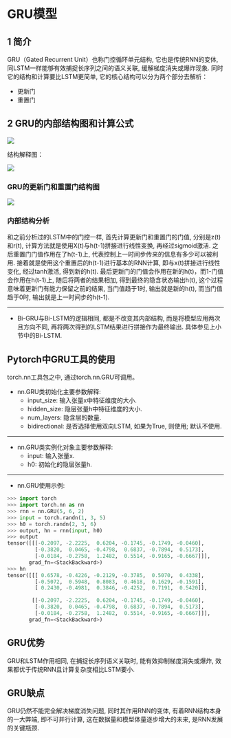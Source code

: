 # GRU模型

## 1 简介

GRU（Gated Recurrent Unit）也称门控循环单元结构, 它也是传统RNN的变体, 同LSTM一样能够有效捕捉长序列之间的语义关联, 缓解梯度消失或爆炸现象. 同时它的结构和计算要比LSTM更简单, 它的核心结构可以分为两个部分去解析：

- 更新门
- 重置门

## 2 GRU的内部结构图和计算公式



![](/Users/javaedge/Downloads/IDEAProjects/java-edge-master/assets/gru.png)

结构解释图：

![](https://my-img.javaedge.com.cn/javaedge-blog/2025/03/5be2d65503828fd55b4f619b26fccfe3.png)

### GRU的更新门和重置门结构图

![](/Users/javaedge/Downloads/IDEAProjects/java-edge-master/assets/gru2.png)

### 内部结构分析

和之前分析过的LSTM中的门控一样, 首先计算更新门和重置门的门值, 分别是z(t)和r(t), 计算方法就是使用X(t)与h(t-1)拼接进行线性变换, 再经过sigmoid激活. 之后重置门门值作用在了h(t-1)上, 代表控制上一时间步传来的信息有多少可以被利用. 接着就是使用这个重置后的h(t-1)进行基本的RNN计算, 即与x(t)拼接进行线性变化, 经过tanh激活, 得到新的h(t). 最后更新门的门值会作用在新的h(t)，而1-门值会作用在h(t-1)上, 随后将两者的结果相加, 得到最终的隐含状态输出h(t), 这个过程意味着更新门有能力保留之前的结果, 当门值趋于1时, 输出就是新的h(t), 而当门值趋于0时, 输出就是上一时间步的h(t-1).

------

- Bi-GRU与Bi-LSTM的逻辑相同, 都是不改变其内部结构, 而是将模型应用两次且方向不同, 再将两次得到的LSTM结果进行拼接作为最终输出. 具体参见上小节中的Bi-LSTM.

## Pytorch中GRU工具的使用

torch.nn工具包之中, 通过torch.nn.GRU可调用。

- nn.GRU类初始化主要参数解释:
  - input_size: 输入张量x中特征维度的大小.
  - hidden_size: 隐层张量h中特征维度的大小.
  - num_layers: 隐含层的数量.
  - bidirectional: 是否选择使用双向LSTM, 如果为True, 则使用; 默认不使用.

------

- nn.GRU类实例化对象主要参数解释:
  - input: 输入张量x.
  - h0: 初始化的隐层张量h.

------

- nn.GRU使用示例:

```python
>>> import torch
>>> import torch.nn as nn
>>> rnn = nn.GRU(5, 6, 2)
>>> input = torch.randn(1, 3, 5)
>>> h0 = torch.randn(2, 3, 6)
>>> output, hn = rnn(input, h0)
>>> output
tensor([[[-0.2097, -2.2225,  0.6204, -0.1745, -0.1749, -0.0460],
         [-0.3820,  0.0465, -0.4798,  0.6837, -0.7894,  0.5173],
         [-0.0184, -0.2758,  1.2482,  0.5514, -0.9165, -0.6667]]],
       grad_fn=<StackBackward>)
>>> hn
tensor([[[ 0.6578, -0.4226, -0.2129, -0.3785,  0.5070,  0.4338],
         [-0.5072,  0.5948,  0.8083,  0.4618,  0.1629, -0.1591],
         [ 0.2430, -0.4981,  0.3846, -0.4252,  0.7191,  0.5420]],

        [[-0.2097, -2.2225,  0.6204, -0.1745, -0.1749, -0.0460],
         [-0.3820,  0.0465, -0.4798,  0.6837, -0.7894,  0.5173],
         [-0.0184, -0.2758,  1.2482,  0.5514, -0.9165, -0.6667]]],
       grad_fn=<StackBackward>)
```

## GRU优势

GRU和LSTM作用相同, 在捕捉长序列语义关联时, 能有效抑制梯度消失或爆炸, 效果都优于传统RNN且计算复杂度相比LSTM要小.

## GRU缺点

GRU仍然不能完全解决梯度消失问题, 同时其作用RNN的变体, 有着RNN结构本身的一大弊端, 即不可并行计算, 这在数据量和模型体量逐步增大的未来, 是RNN发展的关键瓶颈.